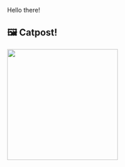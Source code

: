 Hello there!



## 🖼️ Catpost!

<sub>
    <img src="https://cdn2.thecatapi.com/images/bx2HAcP5i.jpg" height="256">
</sub>

